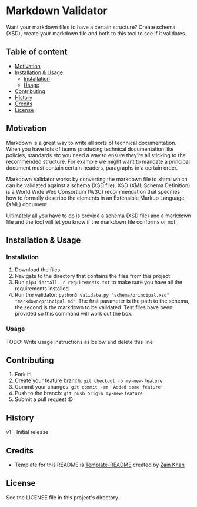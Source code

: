 # Markdown Validator
Want your markdown files to have a certain structure? Create schema (XSD), create your markdown file and both to this tool to see if it validates.

## Table of content

- [Motivation](#motivation)
- [Installation & Usage](#installation--usage)
    - [Installation](#installation)
    - [Usage](#usage)
- [Contributing](#contributing)
- [History](#history)
- [Credits](#credits)
- [License](#license)

## Motivation
Markdown is a great way to write all sorts of technical documentation. When you have lots of teams producing technical documentation like policies, standards etc you need a way to ensure they're all sticking to the recommended structure. For example we might want to mandate a principal document must contain certain headers, paragraphs in a certain order.

Markdown Validator works by converting the markdown file to xhtml which can be validated against a schema (XSD file). XSD (XML Schema Definition) is a World Wide Web Consortium (W3C) recommendation that specifies how to formally describe the elements in an Extensible Markup Language (XML) document. 

Ultimately all you have to do is provide a schema (XSD file) and a markdown file and the tool will let you know if the markdown file conforms or not.

## Installation & Usage

### Installation
1. Download the files
2. Navigate to the directory that contains the files from this project
3. Run `pip3 install -r requirements.txt` to make sure you have all the requirements installed
4. Run the validator: `python3 validate.py "schema/principal.xsd" "markdown/principal.md"`. The first parameter is the path to the schema, the second is the markdown to be validated. Test files have been provided so this command will work out the box.

### Usage
TODO: Write usage instructions as below and delete this line

## Contributing
1. Fork it!
2. Create your feature branch: `git checkout -b my-new-feature`
3. Commit your changes: `git commit -am 'Added some feature'`
4. Push to the branch: `git push origin my-new-feature`
5. Submit a pull request :D

## History
v1 - Initial release

## Credits
- Template for this README is <a href="https://github.com/gitzain/template-README">Template-README</a> created by <a href="https://iamzain.com">Zain Khan</a>

## License
See the LICENSE file in this project's directory.
